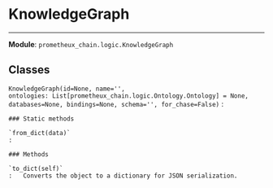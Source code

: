 # KnowledgeGraph

---
**Module**: `prometheux_chain.logic.KnowledgeGraph`

Classes
-------

`KnowledgeGraph(id=None, name='', ontologies: List[prometheux_chain.logic.Ontology.Ontology] = None, databases=None, bindings=None, schema='', for_chase=False)`
:   

    ### Static methods

    `from_dict(data)`
    :

    ### Methods

    `to_dict(self)`
    :   Converts the object to a dictionary for JSON serialization.
